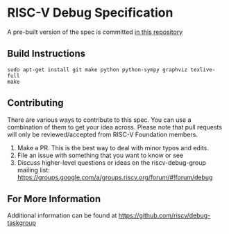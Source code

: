 RISC-V Debug Specification
==========================

A pre-built version of the spec is committed [in this repository](https://github.com/riscv/riscv-debug-spec/trunk/0.13/riscv-debug-spec.pdf)


Build Instructions
------------------

```
sudo apt-get install git make python python-sympy graphviz texlive-full
make
```

Contributing
------------------

There are various ways to contribute to this spec. You can use a combination of them to get your idea across.
Please note that pull requests will only be reviewed/accepted from RISC-V Foundation members.

1. Make a PR. This is the best way to deal with minor typos and edits.
2. File an issue with something that you want to know or see
3. Discuss higher-level questions or ideas on the riscv-debug-group mailing list: https://groups.google.com/a/groups.riscv.org/forum/#!forum/debug

For More Information
------------------

Additional information can be found at 
https://github.com/riscv/debug-taskgroup
